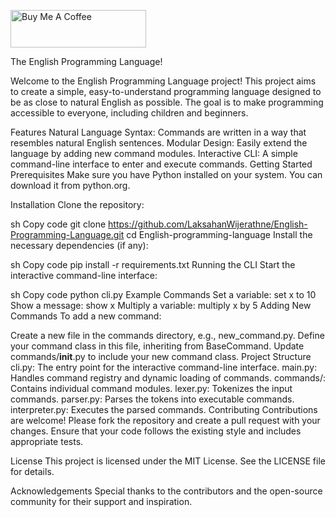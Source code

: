 <a href="https://www.buymeacoffee.com/LaksahanWijerathna" target="_blank"><img src="https://cdn.buymeacoffee.com/buttons/v2/default-yellow.png" alt="Buy Me A Coffee" style="height: 60px !important;width: 217px !important;" ></a>

The English Programming Language!

Welcome to the English Programming Language project! This project aims to create a simple, easy-to-understand programming language designed to be as close to natural English as possible. The goal is to make programming accessible to everyone, including children and beginners.

Features
Natural Language Syntax: Commands are written in a way that resembles natural English sentences.
Modular Design: Easily extend the language by adding new command modules.
Interactive CLI: A simple command-line interface to enter and execute commands.
Getting Started
Prerequisites
Make sure you have Python installed on your system. You can download it from python.org.

Installation
Clone the repository:

sh
Copy code
git clone https://github.com/LaksahanWijerathne/English-Programming-Language.git
cd English-programming-language
Install the necessary dependencies (if any):

sh
Copy code
pip install -r requirements.txt
Running the CLI
Start the interactive command-line interface:

sh
Copy code
python cli.py
Example Commands
Set a variable: set x to 10
Show a message: show x
Multiply a variable: multiply x by 5
Adding New Commands
To add a new command:

Create a new file in the commands directory, e.g., new_command.py.
Define your command class in this file, inheriting from BaseCommand.
Update commands/__init__.py to include your new command class.
Project Structure
cli.py: The entry point for the interactive command-line interface.
main.py: Handles command registry and dynamic loading of commands.
commands/: Contains individual command modules.
lexer.py: Tokenizes the input commands.
parser.py: Parses the tokens into executable commands.
interpreter.py: Executes the parsed commands.
Contributing
Contributions are welcome! Please fork the repository and create a pull request with your changes. Ensure that your code follows the existing style and includes appropriate tests.

License
This project is licensed under the MIT License. See the LICENSE file for details.

Acknowledgements
Special thanks to the contributors and the open-source community for their support and inspiration.
